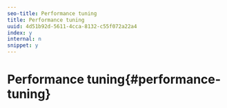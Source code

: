 ```yaml
---
seo-title: Performance tuning
title: Performance tuning
uuid: 4d51b92d-5611-4cca-8132-c55f072a22a4
index: y
internal: n
snippet: y
---
```


# Performance tuning{#performance-tuning}

